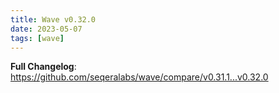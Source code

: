 ```yaml
---
title: Wave v0.32.0
date: 2023-05-07
tags: [wave]
---
```


**Full Changelog**: https://github.com/seqeralabs/wave/compare/v0.31.1...v0.32.0
